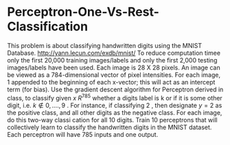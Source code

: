 # Perceptron-One-Vs-Rest-Classification

This problem is about classifying handwritten digits using the MNIST Database.
 http://yann.lecun.com/exdb/mnist/ To reduce  computation timee only the first 20,000 training images/labels 
 and only the first  2,000 testing images/labels have been used.
Each image is 28 X 28 pixels. An image can be viewed as a
 784-dimensional vector of pixel intensities. For each image, 1 appended to the beginning
 of each x-vector; this will act as an intercept term (for bias). Use the gradient descent
 algorithm for Perceptron derived in class, to classify given $x$ $R^{785}$ whether a digits label
 is k or if it is some other digit, i.e. $k \notin {0,....,9}$ . For instance, if classifying 2 ,
 then designate $y = 2$ as the positive class, and all other digits as the negative class.
 For each image, do this two-way classi cation for all 10 digits. Train 10 perceptrons
 that will collectively learn to classify the handwritten digits in the MNIST dataset. Each
 perceptron will have 785 inputs and one output.
